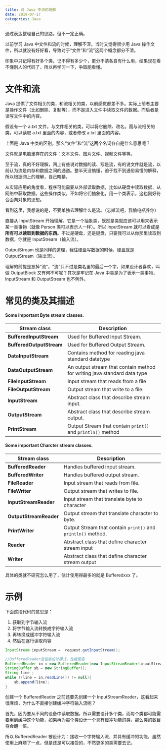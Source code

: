 ```yaml
---
title: 对 Java 中流的理解
date: 2019-07-17
categories: Java
---
```


通过表达整理自己的思路，但不一定正确。
<!--more-->

以前学习 Java 中文件和流的时候，理解不深，当时又觉得很少用 Java 操作文件，所以就没有好好看，导致对于“文件”和“流”这两个概念都分不清。

印象中只记得有好多个类，记不得有多少个，更分不清各自有什么用，结果现在看不懂别人的代码了，所以再学习一下，争取能看懂。



# 文件和流

Java 提供了文件相关的类，和流相关的类，以前感觉都差不多。实际上前者主要是操作文件（比如删除、复制等），而不是进入文件中读取文件的数据。而后者是读写文件中的内容。

假设有一个 a.txt 文件，与文件相关的类，可以将它删除、改名。而与流相关的类，可以读取 a.txt 里面的内容，或者修改 a.txt 里面的内容。

上面是 Java 中类的区别，那么“文件”和“流”这两个名词各自是什么意思呢？

文件就是电脑里存在的文件：文本文件、图片文件、视频文件等等。

至于流，真的不好理解，网上有些说对数据的读、写是流，有的说文件就是流，以前认为流是内存和数据之间的通道。整半天没搞懂，迫于找不到通俗易懂的解释，所以根据网上的理解，自己瞎猜。

从实际应用的角度看，程序可能需要从外部读取数据，比如从硬盘中读取数据、从网络中获取数据。这些操作类似，不如将它们抽象化，用一个类表示，这也刚好符合面向对象的思想。

看到这里，我想说的是，不要单独去理解什么是流。（忘掉流吧，我偷电瓶养你）

直接从 InputStream 开始理解，它是一个抽象类，既然是类就应该可以用来表示某一类事物（就像 Person 类可以表示人一样）。所以 InputStream 就可以看成是**所有可以读取到数据的东西**。不过是硬盘，还是键盘，只要我可以从你那里读取到数据，你就是 InputStream（输入流）。

OutputStream 也是同样的道理，我往硬盘写数据的时候，硬盘就是 OutputStream（输出流）。

理解的前提是忘掉“流”，“流”只不过是类名里的最后一个字，如果设计者喜欢，叫做 OutputBlock 又有何不可呢？其次是牢记在 Java 中类是为了表示一类事物，InputStream 和 OutputStream 也不例外。



# 常见的类及其描述

#### Some important Byte stream classes.

| Stream class             | Description                                                  |
| ------------------------ | ------------------------------------------------------------ |
| **BufferedInputStream**  | Used for Buffered Input Stream.                              |
| **BufferedOutputStream** | Used for Buffered Output Stream.                             |
| **DataInputStream**      | Contains method for reading java standard datatype           |
| **DataOutputStream**     | An output stream that contain method for writing java standard data type |
| **FileInputStream**      | Input stream that reads from a file                          |
| **FileOutputStream**     | Output stream that write to a file.                          |
| **InputStream**          | Abstract class that describe stream input.                   |
| **OutputStream**         | Abstract class that describe stream output.                  |
| **PrintStream**          | Output Stream that contain `print()` and `println()` method  |

 

#### Some important Charcter stream classes.

| Stream class           | Description                                                  |
| ---------------------- | ------------------------------------------------------------ |
| **BufferedReader**     | Handles buffered input stream.                               |
| **BufferedWriter**     | Handles buffered output stream.                              |
| **FileReader**         | Input stream that reads from file.                           |
| **FileWriter**         | Output stream that writes to file.                           |
| **InputStreamReader**  | Input stream that translate byte to character                |
| **OutputStreamReader** | Output stream that translate character to byte.              |
| **PrintWriter**        | Output Stream that contain `print()` and `println()` method. |
| **Reader**             | Abstract class that define character stream input            |
| **Writer**             | Abstract class that define character stream output           |

具体的类就不研究怎么用了，估计使用得最多的就是 Bufferedxxx 了。



# 示例

下面这段代码的意思是：

1. 获取到字节输入流
2. 将字节输入流转换成字符输入流
3. 再转换成缓冲字符输入流
4. 然后在逐行读取内容

```java
InputStream inputStream =  request.getInputStream();

//BufferedReader是包装设计模式，性能更高
BufferedReader in = new BufferedReader(new InputStreamReader(inputStream,"UTF-8"));
StringBuffer sb = new StringBuffer();
String line ;
while ((line = in.readLine()) != null){
    sb.append(line);
}
```



创建一个 BufferedReader 之前还要先创建一个 InputStreamReader，这看起来很麻烦，为什么不直接创建缓冲字符输入流呢？

首先，因为要从不同的设备中读取数据，所以需要设计多个类，而每个类都可能需要用到缓冲这个功能，如果再为每个类设计一个具有缓冲功能的类，那么类的数目将会翻一倍。

所以 BufferedReader 被设计为：接收一个字符输入流，并具有缓冲的功能，虽然使用上麻烦了一点，但是还是可以接受的，不然更多的类需要去记。